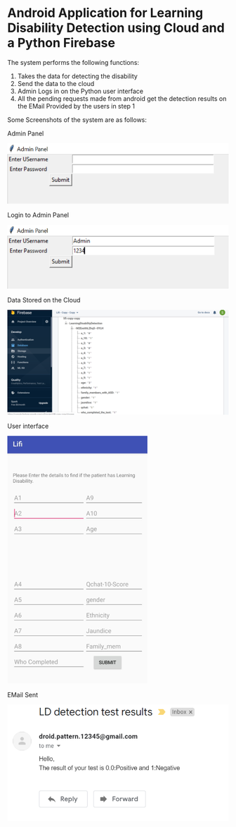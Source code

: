 # Android Application for Learning Disability Detection using Cloud and a Python Firebase
The system performs the following functions:
1) Takes the data for detecting the disability 
2) Send the data to the cloud 
3) Admin Logs in on the Python user interface 
4) All the pending requests made from android get the detection results on the EMail Provided by the users in step 1

Some Screenshots of the system are as follows:

Admin Panel

![output](https://github.com/sneha-almeida/android-app-for-LD-detection/blob/main/output2.PNG)

Login to Admin Panel

![output](https://github.com/sneha-almeida/android-app-for-LD-detection/blob/main/output3.PNG)

Data Stored on the Cloud

![output](https://github.com/sneha-almeida/android-app-for-LD-detection/blob/main/output5.PNG)

User interface

![output](https://github.com/sneha-almeida/android-app-for-LD-detection/blob/main/output6.PNG)

EMail Sent

![output](https://github.com/sneha-almeida/android-app-for-LD-detection/blob/main/output7.PNG)



